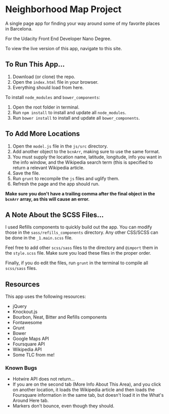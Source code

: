 # Neighborhood Map Project

A single page app for finding your way around some of my favorite places in Barcelona.

For the Udacity Front End Developer Nano Degree.

To view the live version of this app, navigate to this site. 


## To Run This App...

1. Download (or clone) the repo.
2. Open the `index.html` file in your browser. 
3. Everything should load from here.

To install `node_modules` and `bower_components`:

1. Open the root folder in terminal.
2. Run `npm install` to install and update all `node_modules`.
3. Run `bower install` to install and update all `bower_components`.


## To Add More Locations

1. Open the `model.js` file in the `js/src` directory.
2. Add another object to the `bcnArr`, making sure to use the same format.
3. You must supply the location name, latitude, longitude, info you want in the info window, and the Wikipedia search term (this is specified to return a relevant Wikipedia article.
4. Save the file.
5. Run `grunt` to recompile the `js` files and uglify them. 
6. Refresh the page and the app should run. 

**Make sure you don't have a trailing comma after the final object in the `bcnArr` array, as this will cause an error.**

## A Note About the SCSS Files...

I used Refills components to quickly build out the app. You can modify those in the `sass/refills_components` directory. Any other CSS/SCSS can be done in the `_1.main.scss` file.

Feel free to add other `scss/sass` files to the directory and `@import` them in the `style.scss` file. Make sure you load these files in the proper order.

Finally, if you do edit the files, run `grunt` in the terminal to compile all `scss/sass` files. 

## Resources

This app uses the following resources:

- jQuery
- Knockout.js
- Bourbon, Neat, Bitter and Refills components
- Fontawesome
- Grunt
- Bower
- Google Maps API
- Foursquare API
- Wikipedia API
- Some TLC from me!

### Known Bugs

- Hotwire API does not return...
- If you are on the second tab (More Info About This Area), and you click on another location, it loads the Wikipedia article and then loads the Foursquare information in the same tab, but doesn't load it in the What's Around Here tab.
- Markers don't bounce, even though they should. 
